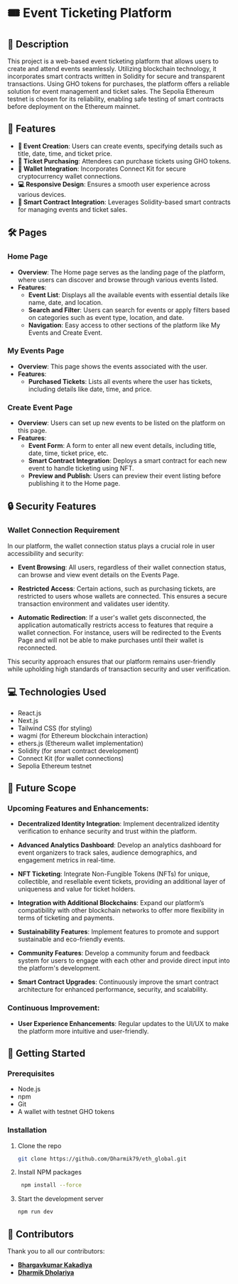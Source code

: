 # 🎟 Event Ticketing Platform

## 📝 Description

This project is a web-based event ticketing platform that allows users to create and attend events seamlessly. Utilizing blockchain technology, it incorporates smart contracts written in Solidity for secure and transparent transactions. Using GHO tokens for purchases, the platform offers a reliable solution for event management and ticket sales. The Sepolia Ethereum testnet is chosen for its reliability, enabling safe testing of smart contracts before deployment on the Ethereum mainnet.

## 🌟 Features

- **🎉 Event Creation**: Users can create events, specifying details such as title, date, time, and ticket price.
- **🎫 Ticket Purchasing**: Attendees can purchase tickets using GHO tokens.
- **🔗 Wallet Integration**: Incorporates Connect Kit for secure cryptocurrency wallet connections.
- **💻 Responsive Design**: Ensures a smooth user experience across various devices.
- **📜 Smart Contract Integration**: Leverages Solidity-based smart contracts for managing events and ticket sales.

## 🛠️ Pages

### Home Page

- **Overview**: The Home page serves as the landing page of the platform, where users can discover and browse through various events listed.
- **Features**:
  - **Event List**: Displays all the available events with essential details like name, date, and location.
  - **Search and Filter**: Users can search for events or apply filters based on categories such as event type, location, and date.
  - **Navigation**: Easy access to other sections of the platform like My Events and Create Event.

### My Events Page

- **Overview**: This page shows the events associated with the user.
- **Features**:
  - **Purchased Tickets**: Lists all events where the user has tickets, including details like date, time, and price.

### Create Event Page

- **Overview**: Users can set up new events to be listed on the platform on this page.
- **Features**:
  - **Event Form**: A form to enter all new event details, including title, date, time, ticket price, etc.
  - **Smart Contract Integration**: Deploys a smart contract for each new event to handle ticketing using NFT.
  - **Preview and Publish**: Users can preview their event listing before publishing it to the Home page.

## 🔒 Security Features

### Wallet Connection Requirement

In our platform, the wallet connection status plays a crucial role in user accessibility and security:

- **Event Browsing**: All users, regardless of their wallet connection status, can browse and view event details on the Events Page.

- **Restricted Access**: Certain actions, such as purchasing tickets, are restricted to users whose wallets are connected. This ensures a secure transaction environment and validates user identity.

- **Automatic Redirection**: If a user's wallet gets disconnected, the application automatically restricts access to features that require a wallet connection. For instance, users will be redirected to the Events Page and will not be able to make purchases until their wallet is reconnected.

This security approach ensures that our platform remains user-friendly while upholding high standards of transaction security and user verification.


## 💻 Technologies Used

- React.js
- Next.js
- Tailwind CSS (for styling)
- wagmi (for Ethereum blockchain interaction)
- ethers.js (Ethereum wallet implementation)
- Solidity (for smart contract development)
- Connect Kit (for wallet connections)
- Sepolia Ethereum testnet

## 🚀 Future Scope

### Upcoming Features and Enhancements:

- **Decentralized Identity Integration**: Implement decentralized identity verification to enhance security and trust within the platform.

- **Advanced Analytics Dashboard**: Develop an analytics dashboard for event organizers to track sales, audience demographics, and engagement metrics in real-time.

- **NFT Ticketing**: Integrate Non-Fungible Tokens (NFTs) for unique, collectible, and resellable event tickets, providing an additional layer of uniqueness and value for ticket holders.

- **Integration with Additional Blockchains**: Expand our platform’s compatibility with other blockchain networks to offer more flexibility in terms of ticketing and payments.

- **Sustainability Features**: Implement features to promote and support sustainable and eco-friendly events.

- **Community Features**: Develop a community forum and feedback system for users to engage with each other and provide direct input into the platform's development.

- **Smart Contract Upgrades**: Continuously improve the smart contract architecture for enhanced performance, security, and scalability.

### Continuous Improvement:

- **User Experience Enhancements**: Regular updates to the UI/UX to make the platform more intuitive and user-friendly.

## 🚀 Getting Started

### Prerequisites

- Node.js
- npm
- Git
- A wallet with testnet GHO tokens

### Installation

1. Clone the repo
   ```sh
   git clone https://github.com/Dharmik79/eth_global.git
2. Install NPM packages
   ```sh
    npm install --force
3. Start the development server
   ```sh
   npm run dev


## 👥 Contributors

Thank you to all our contributors:

- **[Bhargavkumar Kakadiya](https://www.linkedin.com/in/bhargavkakadiya/)**
- **[Dharmik Dholariya](https://www.linkedin.com/in/dharmikdholariya/)**

